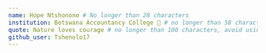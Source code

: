 ```yaml
---
name: Hope Ntshonono # No longer than 28 characters
institution: Botswana Accountancy College 🚩 # no longer than 58 characters
quote: Nature loves courage # no longer than 100 characters, avoid using quotes(") to guarantee the format remains the same.
github_user: Tshenolo17
---
```

